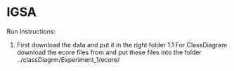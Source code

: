 # IGSA

Run Instructions:
1. First download the data and put it in the right folder
  1.1 For ClassDiagram download the ecore files from and put these files into the folder ../classDiagrm/Experiment_1/ecore/
